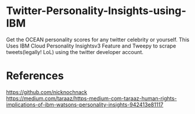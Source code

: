 # Twitter-Personality-Insights-using-IBM
Get the OCEAN personality scores for any twitter celebrity or yourself. This Uses IBM Cloud Personality Insightsv3 Feature and Tweepy to scrape tweets(legally! LoL) using the twitter developer account.


# References
https://github.com/nicknochnack <br>
https://medium.com/taraaz/https-medium-com-taraaz-human-rights-implications-of-ibm-watsons-personality-insights-942413e81117
